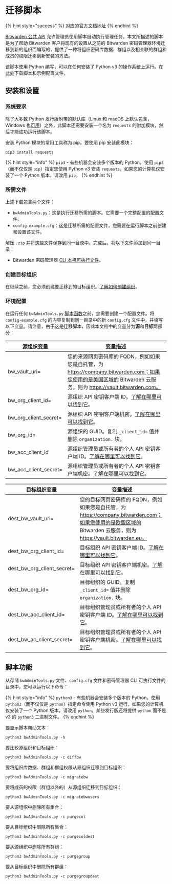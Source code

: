 # 迁移脚本

{% hint style="success" %}
对应的[官方文档地址](https://bitwarden.com/help/migration-script/)
{% endhint %}

[Bitwarden 公共 API](../organizations/bitwarden-public-api.md) 允许管理员使用脚本自动执行管理任务。本文所描述的脚本是为了帮助 Bitwarden 客户将现有的设置从之前的 Bitwarden 密码管理器环境迁移到新的组织而编写的，提供了一种将组织密码库数据、群组以及相关联的群组和成员的权限迁移到新安装的方法。

该脚本使用 Python 编写，可以在任何安装了 Python v3 的操作系统上运行。在[此处](https://assets.ctfassets.net/7rncvj1f8mw7/76zQs7igKMkSy7W2lpgbGv/645d32aef0a13268b322a03ee4324592/bwAdminTools.zip)下载脚本和示例配置文件。

## 安装和设置 <a href="#installation-and-setup" id="installation-and-setup"></a>

### 系统要求 <a href="#system-requirements" id="system-requirements"></a>

除了大多数 Python 发行版附带的默认库（Linux 和 macOS 上默认包含，Windows 也[可用](https://www.python.org/downloads/windows/)）之外，此脚本还需要安装一个名为 `requests` 的附加模块，然后才能成功运行该脚本。

安装 Python 模块的常用工具称为 pip。要使用 pip 安装此模块：

```batch
pip3 install requests
```

{% hint style="info" %}
`pip3` - 有些机器会安装多个版本的 Python。使用 `pip3`（而不仅仅是 `pip`）指定您使用 Python v3 安装 `requests`。如果您的计算机仅安装了一个 Python 版本，请改用 `pip`。
{% endhint %}

### 所需文件 <a href="#required-files" id="required-files"></a>

上述下载包含两个文件：

* `bwAdminTools.py`：这是执行迁移所需的脚本。它需要一个完整配置的配置文件。
* `config-example.cfg`：这是迁移所需的配置文件，您需要在运行脚本之前创建和设置该文件。

解压 `.zip` 并将这些文件保存到同一目录中。完成后，将以下文件添加到同一目录：

* Bitwarden 密码管理器 [CLI 本机可执行文件](../password-manager/developer-tools/password-manager-cli.md#download-and-install)。

### 创建目标组织 <a href="#create-destination-organization" id="create-destination-organization"></a>

在继续之前，您必须创建要迁移到的目标组织。[了解如何创建组织](../organizations/organizations.md#create-an-organization)。

### 环境配置 <a href="#environment-configuration" id="environment-configuration"></a>

在运行任何 `bwAdminTools.py` [脚本函数](migration-script.md#script-functions)之前，您需要创建一个配置文件。将 `config-example.cfg` 的内容复制到同一目录中的新 `config.cfg` 文件中，并填写以下变量。请注意，由于这是迁移脚本，因此本文档中的变量分为**源**和**目标**两部分：

| 源组织变量                    | 变量描述                                                                                                                                               |
| ------------------------ | -------------------------------------------------------------------------------------------------------------------------------------------------- |
| bw\_vault\_uri=          | 您的来源网页密码库的 FQDN，例如如果您是自托管，为 https://company.bitwarden.com；如果您使用的是美国区域的 Bitwarden 云服务，则为 https://vault.bitwarden.com。                               |
| bw\_org\_client\_id=     | 源组织 API 密钥客户端 ID。[了解在哪里可以找到它](../organizations/bitwarden-public-api.md#authentication)。                                                            |
| bw\_org\_client\_secret= | 源组织 API 密钥客户端机密。[了解在哪里可以找到它](../organizations/bitwarden-public-api.md#authentication)。                                                             |
| bw\_org\_id=             | 源组织的 GUID。复制 `_client_id=` 值并删除 `organization.` 块。                                                                                                 |
| bw\_acc\_client\_id      | 源组织管理员或所有者的个人 API 密钥客户端 ID。[了解在哪里可以找到它](../password-manager/developer-tools/personal-api-key-for-cli-authentication.md#get-your-personal-api-key)。 |
| bw\_acc\_client\_secret= | 源组织管理员或所有者的个人 API 密钥客户端机密。[了解在哪里可以找到它](../password-manager/developer-tools/personal-api-key-for-cli-authentication.md#get-your-personal-api-key)。  |

| 目标组织变量                         | 变量描述                                                                                                                                                |
| ------------------------------ | --------------------------------------------------------------------------------------------------------------------------------------------------- |
| dest\_bw\_vault\_uri=          | 您的目标网页密码库的 FQDN，例如如果您是自托管，为 https://company.bitwarden.com；如果您使用的是欧盟区域的 Bitwarden 云服务，则为 https://vault.bitwarden.eu。                                 |
| dest\_bw\_org\_client\_id=     | 目标组织 API 密钥客户端 ID。[了解在哪里可以找到它](../organizations/bitwarden-public-api.md#authentication)。                                                            |
| dest\_bw\_org\_client\_secret= | 目标组织 API 密钥客户端机密。[了解在哪里可以找到它](../organizations/bitwarden-public-api.md#authentication)。                                                             |
| dest\_bw\_org\_id=             | 目标组织的 GUID。复制 `_client_id=` 值并删除 `organization.` 块。                                                                                                 |
| dest\_bw\_acc\_client\_id=     | 目标组织管理员或所有者的个人 API 密钥客户端 ID。[了解在哪里可以找到它](../password-manager/developer-tools/personal-api-key-for-cli-authentication.md#get-your-personal-api-key)。 |
| dest\_bw\_ac\_client\_secret=  | 目标组织管理员或所有者的个人 API 密钥客户端机密。[了解在哪里可以找到它](../password-manager/developer-tools/personal-api-key-for-cli-authentication.md#get-your-personal-api-key)。  |

## 脚本功能 <a href="#script-functions" id="script-functions"></a>

从存储 `bwAdminTools.py` 文件、`config.cfg` 文件和密码管理器 CLI 可执行文件的目录中，您可以运行以下命令：

{% hint style="info" %}
`python3` - 有些机器会安装多个版本的 Python。使用 `python3`（而不仅仅是 `python`）指定命令使用 Python v3 运行。如果您的计算机仅安装了一个 Python 版本，请改用 `python`。某些发行版还将提供 `python` 而不是 v3 的 `python3` 二进制文件。
{% endhint %}

要显示脚本帮助文本：

```batch
python3 bwAdminTools.py -h
```

要比较源组织和目标组织：

```batch
python3 bwAdminTools.py -c diffbw
```

要将组织库数据、群组和群组权限从源组织迁移到目标组织：

```batch
python3 bwAdminTools.py -c migratebw
```

要将成员的权限（群组以外的）从源组织迁移到目标组织：

```batch
python3 bwAdminTools.py -c migratebwusers
```

要从源组织中删除所有集合：

```batch
python3 bwAdminTools.py -c purgecol
```

要从目标组织中删除所有集合：

```batch
python3 bwAdminTools.py -c purgecoldest
```

要从源组织中删除所有群组：

```batch
python3 bwAdminTools.py -c purgegroup
```

要从目标组织中删除所有群组：

```batch
python3 bwAdminTools.py -c purgegroupdest
```
